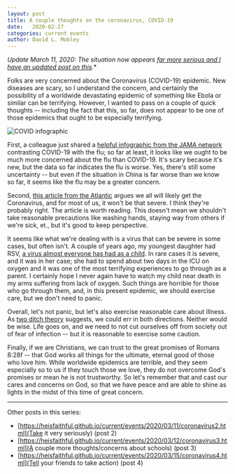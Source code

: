 ```yaml
---
layout: post
title: A couple thoughts on the coronavirus, COVID-19
date:   2020-02-27
categories: current events
author: David L. Mobley
---
```


*Update March 11, 2020: The situation now appears [far more serious and I have an updated post on this](https://heisfaithful.github.io/current/events/2020/03/11/coronavirus2.html).**

Folks are very concerned about the Coronavirus (COVID-19) epidemic. New diseases are scary, so I understand the concern, and certainly the possibility of a worldwide devastating epidemic of something like Ebola or similar can be terrifying. However, I wanted to pass on a couple of quick thoughts -- including the fact that this, so far, does not appear to be one of those epidemics that ought to be especially terrifying.

![COVID infographic](https://cdn.jamanetwork.com/ama/content_public/journal/jama/0/m_jig200002fa.png?Expires=2147483647&Signature=M~asau9jBIy8B2eymbGwL3vhuBpsOsk2T-7kUi5VHSd7BYQRSGZbFQoLXgw6aewSHLkcz9ElyxK8JuImbizTj3OiORaCX6EG7pf0twYdJffw~QhYUQHx8Hp~kfQzY9HnnZbhqvfZy1X-~pdaL-Y0-XFxGMfYG~QaIakNa6vWDTu6V8MYHifeAfumXV6v3r5POVgfN7T3nImI1-Wxgp-ydY7UukDhZKuBS0sWh9a4mNY8h5lWGpfwBb1R141HTNHmx2a7QLBvb8Vrr2vJc-rrD47YIxoIToLFiSlDgi5y1MIdjY6bjs8~E2McnT-93x4xbFYMDJZk0X1sDv2jy3bW9w__&Key-Pair-Id=APKAIE5G5CRDK6RD3PGA)

First, a colleague just shared a [helpful infographic from the JAMA network](https://jamanetwork.com/journals/jama/fullarticle/2762386) contrasting COVID-19 with the flu; so far at least, it looks like we ought to be much more concerned about the flu than COVID-19. It's scary because it's new, but the data so far indicates the flu is worse. Yes, there's still some uncertainty -- but even if the situation in China is far worse than we know so far, it seems like the flu may be a greater concern.

Second, [this article from the Atlantic](https://www.theatlantic.com/health/archive/2020/02/covid-vaccine/607000/) argues we all will likely get the Coronavirus, and for most of us, it won't be that severe. I think they're probably right. The article is worth reading. This doesn't mean we shouldn't take reasonable precautions like washing hands, staying way from others if we're sick, et., but it's good to keep perspective.

It seems like what we're dealing with is a virus that can be severe in some cases, but often isn't. A couple of years ago, my youngest daughter had RSV, [a virus almost everyone has had as a child](https://www.cdc.gov/rsv/index.html). In rare cases it is severe, and it was in her case; she had to spend about two days in the ICU on oxygen and it was one of the most terrifying experiences to go through as a parent. I certainly hope I never again have to watch my child near death in my arms suffering from lack of oxygen. Such things are horrible for those who go through them, and, in this present epidemic, we should exercise care, but we don't need to panic.

Overall, let's not panic, but let's also exercise reasonable care about illness. As [two ditch theory](https://heisfaithful.github.io/theology/2020/02/20/ditches.html) suggests, we could err in both directions. Neither would be wise. Life goes on, and we need to not cut ourselves off from society out of fear of infection -- but it is reasonable to exercise some caution.

Finally, if we are Christians, we can trust to the great promises of Romans 8:28f -- that God works all things for the ultimate, eternal good of those who love him. While worldwide epidemics are terrible, and they seem especially so to us if they touch those we love, they do not overcome God's promises or mean he is not trustworthy. So let's remember that and cast our cares and concerns on God, so that we have peace and are able to shine as lights in the midst of this time of great concern.

---

Other posts in this series:
- [https://heisfaithful.github.io/current/events/2020/03/11/coronavirus2.html](Take it very seriously) (post 2)
- [https://heisfaithful.github.io/current/events/2020/03/12/coronavirus3.html](A couple more thoughts/concerns about schools) (post 3)
- [https://heisfaithful.github.io/current/events/2020/03/15/coronavirus4.html](Tell your friends to take action) (post 4)
